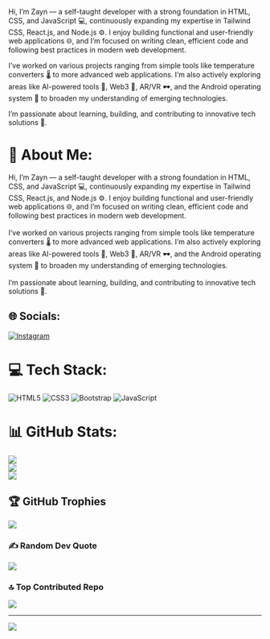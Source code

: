Hi, I’m Zayn — a self-taught developer with a strong foundation in HTML, CSS, and JavaScript 💻, continuously expanding my expertise in Tailwind CSS, React.js, and Node.js ⚙️. I enjoy building functional and user-friendly web applications 🌐, and I’m focused on writing clean, efficient code and following best practices in modern web development.

I’ve worked on various projects ranging from simple tools like temperature converters 🌡️ to more advanced web applications. I’m also actively exploring areas like AI-powered tools 🤖, Web3 🔗, AR/VR 🕶️, and the Android operating system 📱 to broaden my understanding of emerging technologies.

I’m passionate about learning, building, and contributing to innovative tech solutions 🚀.
# 💫 About Me:
Hi, I’m Zayn — a self-taught developer with a strong foundation in HTML, CSS, and JavaScript 💻, continuously expanding my expertise in Tailwind CSS, React.js, and Node.js ⚙️. I enjoy building functional and user-friendly web applications 🌐, and I’m focused on writing clean, efficient code and following best practices in modern web development.<br><br>I’ve worked on various projects ranging from simple tools like temperature converters 🌡️ to more advanced web applications. I’m also actively exploring areas like AI-powered tools 🤖, Web3 🔗, AR/VR 🕶️, and the Android operating system 📱 to broaden my understanding of emerging technologies.<br><br>I’m passionate about learning, building, and contributing to innovative tech solutions 🚀.<br>


## 🌐 Socials:
[![Instagram](https://img.shields.io/badge/Instagram-%23E4405F.svg?logo=Instagram&logoColor=white)](https://instagram.com/zayn_coder) 

# 💻 Tech Stack:
![HTML5](https://img.shields.io/badge/html5-%23E34F26.svg?style=flat-square&logo=html5&logoColor=white) ![CSS3](https://img.shields.io/badge/css3-%231572B6.svg?style=flat-square&logo=css3&logoColor=white) ![Bootstrap](https://img.shields.io/badge/bootstrap-%238511FA.svg?style=flat-square&logo=bootstrap&logoColor=white) ![JavaScript](https://img.shields.io/badge/javascript-%23323330.svg?style=flat-square&logo=javascript&logoColor=%23F7DF1E)
# 📊 GitHub Stats:
![](https://github-readme-stats.vercel.app/api?username=zayn-tech-info&theme=radical&hide_border=false&include_all_commits=true&count_private=false)<br/>
![](https://nirzak-streak-stats.vercel.app/?user=zayn-tech-info&theme=radical&hide_border=false)<br/>
![](https://github-readme-stats.vercel.app/api/top-langs/?username=zayn-tech-info&theme=radical&hide_border=false&include_all_commits=true&count_private=false&layout=compact)

## 🏆 GitHub Trophies
![](https://github-profile-trophy.vercel.app/?username=zayn-tech-info&theme=radical&no-frame=false&no-bg=true&margin-w=4)

### ✍️ Random Dev Quote
![](https://quotes-github-readme.vercel.app/api?type=horizontal&theme=radical)

### 🔝 Top Contributed Repo
![](https://github-contributor-stats.vercel.app/api?username=zayn-tech-info&limit=5&theme=prussian&combine_all_yearly_contributions=true)

---
[![](https://visitcount.itsvg.in/api?id=zayn-tech-info&icon=0&color=0)](https://visitcount.itsvg.in)

<!-- Proudly created with GPRM ( https://gprm.itsvg.in ) -->
